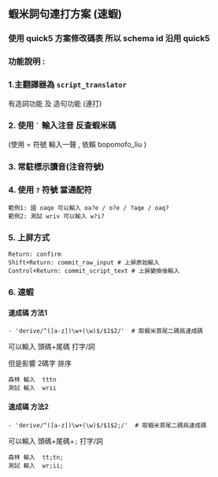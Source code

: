 ## 蝦米詞句連打方案 (速蝦)

### 使用 quick5 方案修改碼表 所以 schema id 沿用 quick5

### 功能說明 :

### 1.主翻譯器為 ```script_translator``` 

有造詞功能 及 造句功能 (連打) 

### 2. 使用 ``` ` ```  輸入注音 反查蝦米碼 

(使用 = 符號 輸入一聲 ,  依賴 bopomofo_liu )

### 3. 常駐標示讀音(注音符號)

### 4. 使用 ```?``` 符號 當通配符 

```
範例1: 國 oaqe 可以輸入 oa?e / o?e / ?aqe / oaq? 
範例2: 測試 wriv 可以輸入 w?i? 
```

### 5. 上屏方式
```
Return: confirm 
Shift+Return: commit_raw_input # 上屏原始輸入
Control+Return: commit_script_text # 上屏變換後輸入
```
### 6. 速蝦

#### 速成碼 方法1

```
- 'derive/^([a-z])\w+(\w)$/$1$2/'  # 取蝦米首尾二碼爲速成碼
```

可以輸入 頭碼+尾碼 打字/詞

 但是影響 2碼字 排序

```
森林 輸入  tttn 
測試 輸入  wrii 
```


#### 速成碼 方法2

```
- 'derive/^([a-z])\w+(\w)$/$1$2;/'  # 取蝦米首尾二碼爲速成碼
```

可以輸入 頭碼+尾碼+```;``` 打字/詞

```
森林 輸入  tt;tn; 
測試 輸入  wr;ii; 
```
